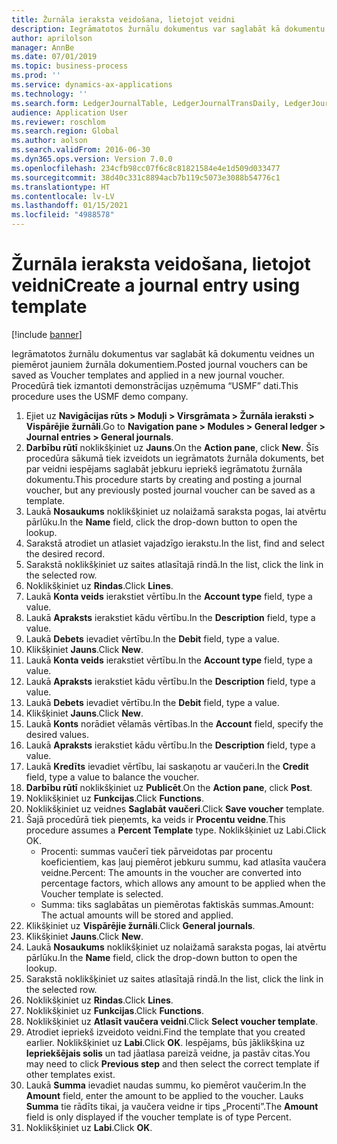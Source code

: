 ```yaml
---
title: Žurnāla ieraksta veidošana, lietojot veidni
description: Iegrāmatotos žurnālu dokumentus var saglabāt kā dokumentu veidnes un piemērot jauniem žurnāla dokumentiem.
author: aprilolson
manager: AnnBe
ms.date: 07/01/2019
ms.topic: business-process
ms.prod: ''
ms.service: dynamics-ax-applications
ms.technology: ''
ms.search.form: LedgerJournalTable, LedgerJournalTransDaily, LedgerJournalTransVoucherTemplate
audience: Application User
ms.reviewer: roschlom
ms.search.region: Global
ms.author: aolson
ms.search.validFrom: 2016-06-30
ms.dyn365.ops.version: Version 7.0.0
ms.openlocfilehash: 234cfb98cc07f6c8c81821584e4e1d509d033477
ms.sourcegitcommit: 38d40c331c8894acb7b119c5073e3088b54776c1
ms.translationtype: HT
ms.contentlocale: lv-LV
ms.lasthandoff: 01/15/2021
ms.locfileid: "4988578"
---
```

# <a name="create-a-journal-entry-using-template"></a><span data-ttu-id="7eaee-103">Žurnāla ieraksta veidošana, lietojot veidni</span><span class="sxs-lookup"><span data-stu-id="7eaee-103">Create a journal entry using template</span></span>

[!include [banner](../../includes/banner.md)]

<span data-ttu-id="7eaee-104">Iegrāmatotos žurnālu dokumentus var saglabāt kā dokumentu veidnes un piemērot jauniem žurnāla dokumentiem.</span><span class="sxs-lookup"><span data-stu-id="7eaee-104">Posted journal vouchers can be saved as Voucher templates and applied in a new journal voucher.</span></span> <span data-ttu-id="7eaee-105">Procedūrā tiek izmantoti demonstrācijas uzņēmuma “USMF” dati.</span><span class="sxs-lookup"><span data-stu-id="7eaee-105">This procedure uses the USMF demo company.</span></span>

1. <span data-ttu-id="7eaee-106">Ejiet uz **Navigācijas rūts > Moduļi > Virsgrāmata > Žurnāla ieraksti > Vispārējie žurnāli**.</span><span class="sxs-lookup"><span data-stu-id="7eaee-106">Go to **Navigation pane > Modules > General ledger > Journal entries > General journals**.</span></span>
2. <span data-ttu-id="7eaee-107">**Darbību rūtī** noklikšķiniet uz **Jauns**.</span><span class="sxs-lookup"><span data-stu-id="7eaee-107">On the **Action pane**, click **New**.</span></span> <span data-ttu-id="7eaee-108">Šīs procedūra sākumā tiek izveidots un iegrāmatots žurnāla dokuments, bet par veidni iespējams saglabāt jebkuru iepriekš iegrāmatotu žurnāla dokumentu.</span><span class="sxs-lookup"><span data-stu-id="7eaee-108">This procedure starts by creating and posting a journal voucher, but any previously posted journal voucher can be saved as a template.</span></span>  
3. <span data-ttu-id="7eaee-109">Laukā **Nosaukums** noklikšķiniet uz nolaižamā saraksta pogas, lai atvērtu pārlūku.</span><span class="sxs-lookup"><span data-stu-id="7eaee-109">In the **Name** field, click the drop-down button to open the lookup.</span></span>
4. <span data-ttu-id="7eaee-110">Sarakstā atrodiet un atlasiet vajadzīgo ierakstu.</span><span class="sxs-lookup"><span data-stu-id="7eaee-110">In the list, find and select the desired record.</span></span>
5. <span data-ttu-id="7eaee-111">Sarakstā noklikšķiniet uz saites atlasītajā rindā.</span><span class="sxs-lookup"><span data-stu-id="7eaee-111">In the list, click the link in the selected row.</span></span>
6. <span data-ttu-id="7eaee-112">Noklikšķiniet uz **Rindas**.</span><span class="sxs-lookup"><span data-stu-id="7eaee-112">Click **Lines**.</span></span>
7. <span data-ttu-id="7eaee-113">Laukā **Konta veids** ierakstiet vērtību.</span><span class="sxs-lookup"><span data-stu-id="7eaee-113">In the **Account type** field, type a value.</span></span>
8. <span data-ttu-id="7eaee-114">Laukā **Apraksts** ierakstiet kādu vērtību.</span><span class="sxs-lookup"><span data-stu-id="7eaee-114">In the **Description** field, type a value.</span></span>
9. <span data-ttu-id="7eaee-115">Laukā **Debets** ievadiet vērtību.</span><span class="sxs-lookup"><span data-stu-id="7eaee-115">In the **Debit** field, type a value.</span></span>
10. <span data-ttu-id="7eaee-116">Klikšķiniet **Jauns**.</span><span class="sxs-lookup"><span data-stu-id="7eaee-116">Click **New**.</span></span>
11. <span data-ttu-id="7eaee-117">Laukā **Konta veids** ierakstiet vērtību.</span><span class="sxs-lookup"><span data-stu-id="7eaee-117">In the **Account type** field, type a value.</span></span>
12. <span data-ttu-id="7eaee-118">Laukā **Apraksts** ierakstiet kādu vērtību.</span><span class="sxs-lookup"><span data-stu-id="7eaee-118">In the **Description** field, type a value.</span></span>
13. <span data-ttu-id="7eaee-119">Laukā **Debets** ievadiet vērtību.</span><span class="sxs-lookup"><span data-stu-id="7eaee-119">In the **Debit** field, type a value.</span></span>
14. <span data-ttu-id="7eaee-120">Klikšķiniet **Jauns**.</span><span class="sxs-lookup"><span data-stu-id="7eaee-120">Click **New**.</span></span>
14. <span data-ttu-id="7eaee-121">Laukā **Konts** norādiet vēlamās vērtības.</span><span class="sxs-lookup"><span data-stu-id="7eaee-121">In the **Account** field, specify the desired values.</span></span>
15. <span data-ttu-id="7eaee-122">Laukā **Apraksts** ierakstiet kādu vērtību.</span><span class="sxs-lookup"><span data-stu-id="7eaee-122">In the **Description** field, type a value.</span></span>
16. <span data-ttu-id="7eaee-123">Laukā **Kredīts** ievadiet vērtību, lai saskaņotu ar vaučeri.</span><span class="sxs-lookup"><span data-stu-id="7eaee-123">In the **Credit** field, type a value to balance the voucher.</span></span>
17. <span data-ttu-id="7eaee-124">**Darbību rūtī** noklikšķiniet uz **Publicēt**.</span><span class="sxs-lookup"><span data-stu-id="7eaee-124">On the **Action pane**, click **Post**.</span></span>
18. <span data-ttu-id="7eaee-125">Noklikšķiniet uz **Funkcijas**.</span><span class="sxs-lookup"><span data-stu-id="7eaee-125">Click **Functions**.</span></span>
19. <span data-ttu-id="7eaee-126">Noklikšķiniet uz veidnes **Saglabāt vaučeri**.</span><span class="sxs-lookup"><span data-stu-id="7eaee-126">Click **Save voucher** template.</span></span>
20. <span data-ttu-id="7eaee-127">Šajā procedūrā tiek pieņemts, ka veids ir **Procentu veidne**.</span><span class="sxs-lookup"><span data-stu-id="7eaee-127">This procedure assumes a **Percent Template** type.</span></span> <span data-ttu-id="7eaee-128">Noklikšķiniet uz Labi.</span><span class="sxs-lookup"><span data-stu-id="7eaee-128">Click OK.</span></span>
    - <span data-ttu-id="7eaee-129">Procenti: summas vaučerī tiek pārveidotas par procentu koeficientiem, kas ļauj piemērot jebkuru summu, kad atlasīta vaučera veidne.</span><span class="sxs-lookup"><span data-stu-id="7eaee-129">Percent: The amounts in the voucher are converted into percentage factors, which allows any amount to be applied when the Voucher template is selected.</span></span>
    - <span data-ttu-id="7eaee-130">Summa: tiks saglabātas un piemērotas faktiskās summas.</span><span class="sxs-lookup"><span data-stu-id="7eaee-130">Amount: The actual amounts will be stored and applied.</span></span>  
21. <span data-ttu-id="7eaee-131">Klikšķiniet uz **Vispārējie žurnāli**.</span><span class="sxs-lookup"><span data-stu-id="7eaee-131">Click **General journals**.</span></span>
22. <span data-ttu-id="7eaee-132">Klikšķiniet **Jauns**.</span><span class="sxs-lookup"><span data-stu-id="7eaee-132">Click **New**.</span></span>
23. <span data-ttu-id="7eaee-133">Laukā **Nosaukums** noklikšķiniet uz nolaižamā saraksta pogas, lai atvērtu pārlūku.</span><span class="sxs-lookup"><span data-stu-id="7eaee-133">In the **Name** field, click the drop-down button to open the lookup.</span></span>
24. <span data-ttu-id="7eaee-134">Sarakstā noklikšķiniet uz saites atlasītajā rindā.</span><span class="sxs-lookup"><span data-stu-id="7eaee-134">In the list, click the link in the selected row.</span></span>
25. <span data-ttu-id="7eaee-135">Noklikšķiniet uz **Rindas**.</span><span class="sxs-lookup"><span data-stu-id="7eaee-135">Click **Lines**.</span></span>
26. <span data-ttu-id="7eaee-136">Noklikšķiniet uz **Funkcijas**.</span><span class="sxs-lookup"><span data-stu-id="7eaee-136">Click **Functions**.</span></span>
27. <span data-ttu-id="7eaee-137">Noklikšķiniet uz **Atlasīt vaučera veidni**.</span><span class="sxs-lookup"><span data-stu-id="7eaee-137">Click **Select voucher template**.</span></span>
28. <span data-ttu-id="7eaee-138">Atrodiet iepriekš izveidoto veidni.</span><span class="sxs-lookup"><span data-stu-id="7eaee-138">Find the template that you created earlier.</span></span> <span data-ttu-id="7eaee-139">Noklikšķiniet uz **Labi**.</span><span class="sxs-lookup"><span data-stu-id="7eaee-139">Click **OK**.</span></span> <span data-ttu-id="7eaee-140">Iespējams, būs jāklikšķina uz **Iepriekšējais solis** un tad jāatlasa pareizā veidne, ja pastāv citas.</span><span class="sxs-lookup"><span data-stu-id="7eaee-140">You may need to click **Previous step** and then select the correct template if other templates exist.</span></span>  
29. <span data-ttu-id="7eaee-141">Laukā **Summa** ievadiet naudas summu, ko piemērot vaučerim.</span><span class="sxs-lookup"><span data-stu-id="7eaee-141">In the **Amount** field, enter the amount to be applied to the voucher.</span></span> <span data-ttu-id="7eaee-142">Lauks **Summa** tie rādīts tikai, ja vaučera veidne ir tips „Procenti”.</span><span class="sxs-lookup"><span data-stu-id="7eaee-142">The **Amount** field is only displayed if the voucher template is of type Percent.</span></span>  
30. <span data-ttu-id="7eaee-143">Noklikšķiniet uz **Labi**.</span><span class="sxs-lookup"><span data-stu-id="7eaee-143">Click **OK**.</span></span>

